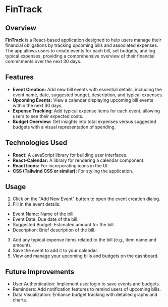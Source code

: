 # FinTrack

## Overview

**FinTrack** is a React-based application designed to help users manage their financial obligations by tracking upcoming bills and associated expenses. The app allows users to create events for each bill, set budgets, and log typical expenses, providing a comprehensive overview of their financial commitments over the next 30 days.

## Features

- **Event Creation:** Add new bill events with essential details, including the event name, date, suggested budget, description, and typical expenses.
- **Upcoming Events:** View a calendar displaying upcoming bill events within the next 30 days.
- **Expense Tracking:** Add typical expense items for each event, allowing users to see their expected costs.
- **Budget Overview:** Get insights into total expenses versus suggested budgets with a visual representation of spending.

## Technologies Used

- **React:** A JavaScript library for building user interfaces.
- **React-Calendar:** A library for rendering a calendar component.
- **React Icons:** For incorporating icons in the UI.
- **CSS (Tailwind CSS or similar):** For styling the application.

## Usage
1. Click on the "Add New Event" button to open the event creation dialog.
2. Fill in the event details:
- Event Name: Name of the bill.
- Event Date: Due date of the bill.
- Suggested Budget: Estimated amount for the bill.
- Description: Brief description of the bill.
3. Add any typical expense items related to the bill (e.g., item name and amount).
4. Save the event to add it to your calendar.
5. View and manage your upcoming bills and budgets on the dashboard.

## Future Improvements
- User Authentication: Implement user login to save events and budgets.
- Reminders: Add notification features to remind users of upcoming bills.
- Data Visualization: Enhance budget tracking with detailed graphs and charts.
